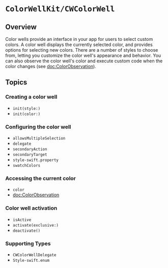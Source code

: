 # ``ColorWellKit/CWColorWell``

## Overview

Color wells provide an interface in your app for users to select custom colors. A color well displays the currently selected color, and provides options for selecting new colors. There are a number of styles to choose from, letting you customize the color well's appearance and behavior. You can also observe the color well's color and execute custom code when the color changes (see <doc:ColorObservation>).

## Topics

### Creating a color well

- ``init(style:)``
- ``init(color:)``

### Configuring the color well

- ``allowsMultipleSelection``
- ``delegate``
- ``secondaryAction``
- ``secondaryTarget``
- ``style-swift.property``
- ``swatchColors``

### Accessing the current color

- ``color``
- <doc:ColorObservation>

### Color well activation

- ``isActive``
- ``activate(exclusive:)``
- ``deactivate()``

### Supporting Types

- ``CWColorWellDelegate``
- ``Style-swift.enum``
